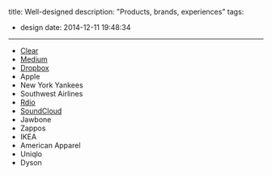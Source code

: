title: Well-designed
description: "Products, brands, experiences"
tags:
  - design
date: 2014-12-11 19:48:34
---

- [Clear](http://realmacsoftware.com/clear)
- [Medium](https://medium.com/)
- [Dropbox](https://www.dropbox.com/home)
- Apple
- New York Yankees
- Southwest Airlines
- [Rdio](http://www.rdio.com/)
- [SoundCloud](https://soundcloud.com/)
- Jawbone
- Zappos
- IKEA
- American Apparel
- Uniqlo
- Dyson
